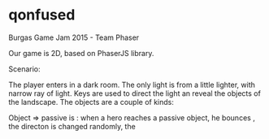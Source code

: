 # qonfused
Burgas Game Jam 2015 - Team Phaser

Our game is 2D, based on PhaserJS library.

Scenario:

The player enters in a dark room. The only light is from a little lighter, with narrow ray of light.
Keys are used to direct the light an reveal the objects of the landscape. The objects are a couple of kinds:

Object => passive is : when a hero reaches a passive object, he bounces , the directon is changed randomly, the 
